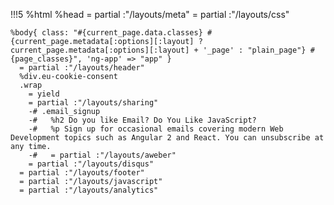!!!5
%html
%head
= partial :"/layouts/meta"
= partial :"/layouts/css"

    %body{ class: "#{current_page.data.classes} #{current_page.metadata[:options][:layout] ? current_page.metadata[:options][:layout] + '_page' : "plain_page"} #{page_classes}", 'ng-app' => "app" }
      = partial :"/layouts/header"
      %div.eu-cookie-consent
      .wrap
        = yield
        = partial :"/layouts/sharing"
        -# .email_signup
        -#   %h2 Do you like Email? Do You Like JavaScript?
        -#   %p Sign up for occasional emails covering modern Web Development topics such as Angular 2 and React. You can unsubscribe at any time.
        -#   = partial :"/layouts/aweber"
        = partial :"/layouts/disqus"
      = partial :"/layouts/footer"
      = partial :"/layouts/javascript"
      = partial :"/layouts/analytics"
